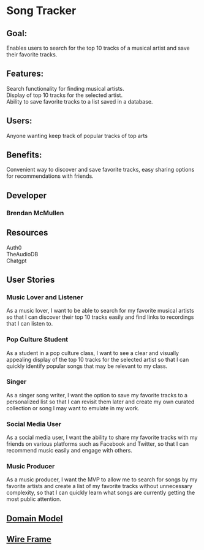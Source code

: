# Song Tracker

## Goal: 
Enables users to search for the top 10 tracks of a musical artist and save their favorite tracks.
## Features:
Search functionality for finding musical artists.\
Display of top 10 tracks for the selected artist.\
Ability to save favorite tracks to a list saved in a database.
## Users:
Anyone wanting keep track of popular tracks of top arts
## Benefits: 
Convenient way to discover and save favorite tracks, easy sharing options for recommendations with friends.

## Developer
### Brendan McMullen

## Resources
Auth0\
TheAudioDB\
Chatgpt

## User Stories
### Music Lover and Listener
As a music lover, I want to be able to search for my favorite musical artists so that I can discover their top 10 tracks easily and find links to recordings that I can listen to.

### Pop Culture Student
As a student in a pop culture class, I want to see a clear and visually appealing display of the top 10 tracks for the selected artist so that I can quickly identify popular songs that may be relevant to my class.

### Singer
As a singer song writer, I want the option to save my favorite tracks to a personalized list so that I can revisit them later and create my own curated collection or song I may want to emulate in my work.

### Social Media User
As a social media user, I want the ability to share my favorite tracks with my friends on various platforms such as Facebook and Twitter, so that I can recommend music easily and engage with others.

### Music Producer
As a music producer, I want the MVP to allow me to search for songs by my favorite artists and create a list of my favorite tracks without unnecessary complexity, so that I can quickly learn what songs are currently getting the most public attention.


## [Domain Model](Song-Tracker_domain-model.png)
## [Wire Frame](Song_Tracker_WireFrame.pdf)